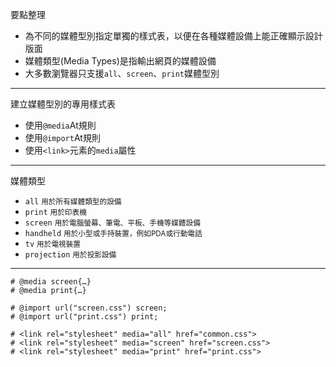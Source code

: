 要點整理
- 為不同的媒體型別指定單獨的樣式表，以便在各種媒體設備上能正確顯示設計版面
- 媒體類型(Media Types)是指輸出網頁的媒體設備
- 大多數瀏覽器只支援`all`、`screen`、`print`媒體型別

---

建立媒體型別的專用樣式表
- 使用`@media`At規則
- 使用`@import`At規則
- 使用`<link>`元素的`media`屬性

---

媒體類型
- `all` <small>用於所有媒體類型的設備</small>
- `print` <small>用於印表機</small>
- `screen` <small>用於電腦螢幕、筆電、平板、手機等媒體設備</small>
- `handheld` <small>用於小型或手持裝置，例如PDA或行動電話</small>
- `tv` <small>用於電視裝置</small>
- `projection` <small>用於投影設備</small>

---

```
# @media screen{…}
# @media print{…}
```

```
# @import url("screen.css") screen;
# @import url("print.css") print;
```

```
# <link rel="stylesheet" media="all" href="common.css">
# <link rel="stylesheet" media="screen" href="screen.css">
# <link rel="stylesheet" media="print" href="print.css">
```